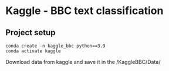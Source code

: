 # Kaggle - BBC text classification

## Project setup
```
conda create -n kaggle_bbc python==3.9
conda activate kaggle
```
Download data from <href link="https://www.kaggle.com/competitions/learn-ai-bbc/data">kaggle</href> and save it in the /KaggleBBC/Data/
